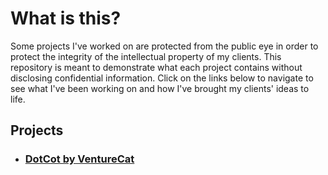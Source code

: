 # What is this?

Some projects I've worked on are protected from the public eye in order to protect the integrity of the intellectual property of my clients. This repository is meant to demonstrate what each project contains without disclosing confidential information. Click on the links below to navigate to see what I've been working on and how I've brought my clients' ideas to life. 

## Projects
   - ### [DotCot by VentureCat](https://github.com/McCambley/private-projects/tree/main/dotcot)  
